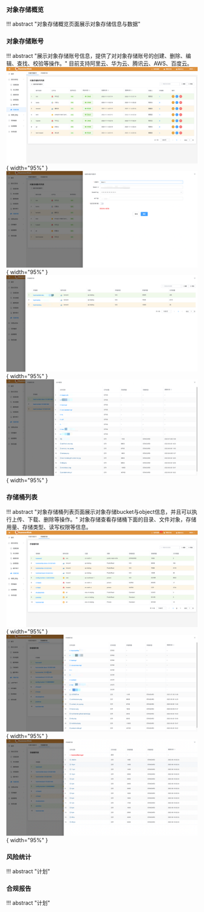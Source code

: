 ### 对象存储概览

!!! abstract "对象存储概览页面展示对象存储信息与数据"

### 对象存储账号

!!! abstract "展示对象存储账号信息，提供了对对象存储账号的创建、删除、编辑、查找、校验等操作。"
    目前支持阿里云、华为云、腾讯云、AWS、百度云。
![对象存储](../img/release/0.5.1/img.png){ width="95%" }
![对象存储](../img/release/0.5.1/img_1.png){ width="95%" }
![对象存储](../img/release/0.5.1/img_2.png){ width="95%" }
![对象存储](../img/release/0.5.1/img_3.png){ width="95%" }


### 存储桶列表

!!! abstract "对象存储桶列表页面展示对象存储bucket与object信息，并且可以执行上传、下载、删除等操作。"
    对象存储查看存储桶下面的目录、文件对象，存储用量、存储类型、读写权限等信息。
![对象存储](../img/release/0.5.1/img_4.png){ width="95%" }
![对象存储](../img/release/0.5.1/img_5.png){ width="95%" }
![对象存储](../img/release/0.5.1/img_6.png){ width="95%" }

### 风险统计

!!! abstract "计划"

### 合规报告

!!! abstract "计划"
